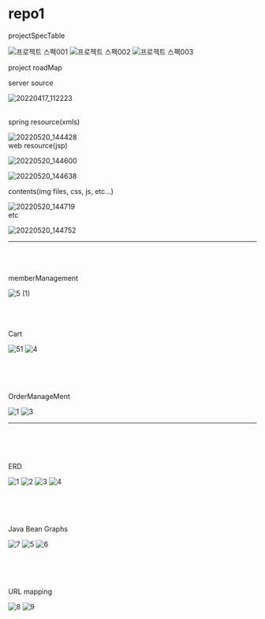 # repo1
projectSpecTable

![프로젝트 스펙001](https://user-images.githubusercontent.com/84042181/169457568-0c92f7b1-c078-4105-84c6-af6ca37d04d6.jpg)
![프로젝트 스펙002](https://user-images.githubusercontent.com/84042181/169457576-21858866-50ad-4149-bb29-c0c27facd89e.jpg)
![프로젝트 스펙003](https://user-images.githubusercontent.com/84042181/169460117-e9f2b7ba-5ada-4198-b525-2be02fcf44a7.jpg)




project roadMap


server source



![20220417_112223](https://user-images.githubusercontent.com/84042181/169459351-94ff2110-f45b-49bc-bfe4-20a3b40d76dd.png)




<br>
spring resource(xmls)



![20220520_144428](https://user-images.githubusercontent.com/84042181/169459454-c4ca5f1c-e97c-4e94-a4b3-5c76cadc016a.png)
<br>
web resource(jsp)


![20220520_144600](https://user-images.githubusercontent.com/84042181/169459528-0217e35e-fc23-4fea-8df0-13edc1199dbd.png)
<br>

![20220520_144638](https://user-images.githubusercontent.com/84042181/169459537-06a1a83b-552a-4a43-9488-cefafb2d59dc.png)
<br>

contents(img files, css, js, etc...)

![20220520_144719](https://user-images.githubusercontent.com/84042181/169459707-7acfed5c-a483-4219-a866-57355df64fb9.png)
<br>
etc




![20220520_144752](https://user-images.githubusercontent.com/84042181/169459758-6e62e1a7-91ba-40b3-ad6f-286a1901f866.png)



--------------------------------------------------------------------------------------------------------------------------------------------------------------
<br><br><br>
memberManagement



![5 (1)](https://user-images.githubusercontent.com/84042181/169462729-173afa0b-cb40-41dc-a317-bd5eb8c5a4a2.png)



<br><br><br>
Cart

![51](https://user-images.githubusercontent.com/84042181/169463079-4534a668-9d73-417d-82ba-3268a34d722c.png)
![4](https://user-images.githubusercontent.com/84042181/169463061-8c15fba3-6712-41af-865f-8e11d6127399.png)


<br><br><br>

OrderManageMent


![1](https://user-images.githubusercontent.com/84042181/169463212-817fa248-90ef-4f20-aa1a-9a257f749fba.png)
![3](https://user-images.githubusercontent.com/84042181/169463219-9d80bd75-0b21-4940-88de-643fddfe3b7d.png)


-------------------------------------------------------------------------------------------------------------------------

<br><br><br>

ERD

![1](https://user-images.githubusercontent.com/84042181/169463471-96b0298e-d8ad-4a94-893b-68361a18a14a.PNG)
![2](https://user-images.githubusercontent.com/84042181/169463482-c94c1663-c7ed-495e-95f6-bbcf6e1a2d4a.PNG)
![3](https://user-images.githubusercontent.com/84042181/169463501-24aab256-55e9-483c-b649-878f50f9e3d3.PNG)
![4](https://user-images.githubusercontent.com/84042181/169463513-8b88fe2e-f576-43d0-ad66-d21796d8a5d1.PNG)


<br><br><br>

Java Bean Graphs

![7](https://user-images.githubusercontent.com/84042181/169463651-29f6b56f-ed4b-4562-b28a-95a4dd97e5be.PNG)
![5](https://user-images.githubusercontent.com/84042181/169463657-9746f4cb-70e2-40d5-b78a-e687cf0c1330.PNG)
![6](https://user-images.githubusercontent.com/84042181/169463661-e3f3dee7-68d5-471a-9a9d-650cfee02f25.PNG)



<br><br><br>

URL mapping

![8](https://user-images.githubusercontent.com/84042181/169463721-7ba2aff3-0541-4912-a8dc-0e5b3ab803ff.PNG)
![9](https://user-images.githubusercontent.com/84042181/169463724-4da4fbd7-e48e-4c03-aca1-c26e4b48c5f0.PNG)


































